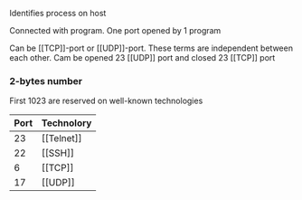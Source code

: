 Identifies process on host

Connected with program.
One port opened by 1 program

Can be [[TCP]]-port or [[UDP]]-port. These terms are independent between each other. Cam be opened 23 [[UDP]] port and closed 23 [[TCP]] port

### 2-bytes number

First 1023 are reserved on well-known technologies

| Port | Technolory |
| ---- | ---------- |
| 23   | [[Telnet]] |
| 22   | [[SSH]]    |
| 6    | [[TCP]]    |
| 17   | [[UDP]]    |
